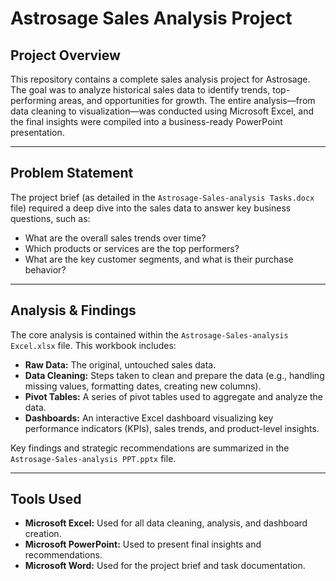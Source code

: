 # Astrosage Sales Analysis Project

## Project Overview

This repository contains a complete sales analysis project for Astrosage. The goal was to analyze historical sales data to identify trends, top-performing areas, and opportunities for growth. The entire analysis—from data cleaning to visualization—was conducted using Microsoft Excel, and the final insights were compiled into a business-ready PowerPoint presentation.

---

## Problem Statement

The project brief (as detailed in the `Astrosage-Sales-analysis Tasks.docx` file) required a deep dive into the sales data to answer key business questions, such as:
* What are the overall sales trends over time?
* Which products or services are the top performers?
* What are the key customer segments, and what is their purchase behavior?

---

## Analysis & Findings

The core analysis is contained within the `Astrosage-Sales-analysis Excel.xlsx` file. This workbook includes:
* **Raw Data:** The original, untouched sales data.
* **Data Cleaning:** Steps taken to clean and prepare the data (e.g., handling missing values, formatting dates, creating new columns).
* **Pivot Tables:** A series of pivot tables used to aggregate and analyze the data.
* **Dashboards:** An interactive Excel dashboard visualizing key performance indicators (KPIs), sales trends, and product-level insights.

Key findings and strategic recommendations are summarized in the `Astrosage-Sales-analysis PPT.pptx` file.

---

## Tools Used

* **Microsoft Excel:** Used for all data cleaning, analysis, and dashboard creation.
* **Microsoft PowerPoint:** Used to present final insights and recommendations.
* **Microsoft Word:** Used for the project brief and task documentation.
